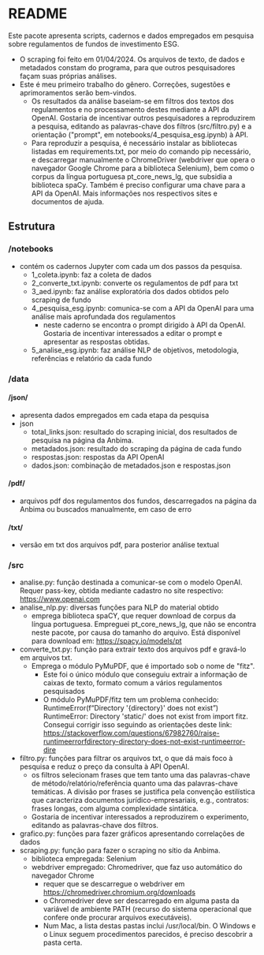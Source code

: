 # README
Este pacote apresenta scripts, cadernos e dados empregados em pesquisa sobre regulamentos de fundos de investimento ESG.
- O scraping foi feito em 01/04/2024. Os arquivos de texto, de dados e metadados constam do programa, para que outros pesquisadores façam suas próprias análises.
- Este é meu primeiro trabalho do gênero. Correções, sugestões e aprimoramentos serão bem-vindos.
  - Os resultados da análise baseiam-se em filtros dos textos dos regulamentos e no processamento destes mediante a API da OpenAI. Gostaria de incentivar outros pesquisadores a reproduzirem  a pesquisa, editando as palavras-chave dos filtros (src/filtro.py) e a orientação ("prompt", em notebooks/4_pesquisa_esg.ipynb) à API.
  - Para reproduzir a pesquisa, é necessário instalar as bibliotecas listadas em requirements.txt, por meio do comando pip necessário, e descarregar manualmente o ChromeDriver (webdriver que opera o navegador Google Chrome para a biblioteca Selenium), bem como o corpus da língua portuguesa pt_core_news_lg, que subsidia a biblioteca spaCy. Também é preciso configurar uma chave para a API da OpenAI. Mais informações nos respectivos sites e documentos de ajuda.
## Estrutura
### /notebooks
- contém os cadernos Jupyter com cada um dos passos da pesquisa.
  - 1_coleta.ipynb: faz a coleta de dados
  - 2_converte_txt.ipynb: converte os regulamentos de pdf para txt
  - 3_aed.ipynb: faz análise exploratória dos dados obtidos pelo scraping de fundo
  - 4_pesquisa_esg.ipynb: comunica-se com a API da OpenAI para uma análise mais aprofundada dos regulamentos
    - neste caderno se encontra o prompt dirigido à API da OpenAI. Gostaria de incentivar interessados a editar o prompt e apresentar as respostas obtidas.
  - 5_analise_esg.ipynb: faz análise NLP de objetivos, metodologia, referências e relatório da cada fundo
  
### /data
#### /json/
- apresenta dados empregados em cada etapa da pesquisa
- json
  - total_links.json: resultado do scraping inicial, dos resultados de pesquisa na página da Anbima. 
  - metadados.json: resultado do scraping da página de cada fundo
  - respostas.json: respostas da API OpenAI
  - dados.json: combinação de metadados.json e respostas.json
#### /pdf/
- arquivos pdf dos regulamentos dos fundos, descarregados na página da Anbima ou buscados manualmente, em caso de erro 
#### /txt/
- versão em txt dos arquivos pdf, para posterior análise textual
### /src
- analise.py: função destinada a comunicar-se com o modelo OpenAI. Requer pass-key, obtida mediante cadastro no site respectivo: https://www.openai.com
- analise_nlp.py: diversas funções para NLP do material obtido
  - emprega biblioteca spaCY, que requer download de corpus da língua portuguesa. Empreguei pt_core_news_lg, que não se encontra neste pacote, por causa do tamanho do arquivo. Está disponível para download em: https://spacy.io/models/pt 
- converte_txt.py: função para extrair texto dos arquivos pdf e gravá-lo em arquivos txt.
  - Emprega o módulo PyMuPDF, que é importado sob o nome de "fitz".
    - Este foi o único módulo que conseguiu extrair a informação de caixas de texto, formato comum a vários regulamentos pesquisados
    - O módulo PyMuPDF/fitz tem um problema conhecido: RuntimeError(f“Directory '{directory}' does not exist”)
RuntimeError: Directory 'static/' does not exist from import fitz. Consegui corrigir isso seguindo as orientações deste link: https://stackoverflow.com/questions/67982760/raise-runtimeerrorfdirectory-directory-does-not-exist-runtimeerror-dire
- filtro.py: funções para filtrar os arquivos txt, o que dá mais foco à pesquisa e reduz o preço da consulta à API OpenAI.
  - os filtros selecionam frases que tem tanto uma das palavras-chave de método/relatório/referência quanto uma das palavras-chave temáticas. A divisão por frases se justifica pela convenção estilística que caracteriza documentos jurídico-empresariais, e.g., contratos: frases longas, com alguma complexidade sintática.
  - Gostaria de incentivar interessados a reproduzirem o experimento, editando as palavras-chave dos filtros.
- grafico.py: funções para fazer gráficos apresentando correlações de dados
- scraping.py: função para fazer o scraping no sítio da Anbima.
  - biblioteca empregada: Selenium
  - webdriver empregado: Chromedriver, que faz uso automático do navegador Chrome
    - requer que se descarregue o webdriver em https://chromedriver.chromium.org/downloads
    - o Chromedriver deve ser descarregado em alguma pasta da variável de ambiente PATH (recurso do sistema operacional que confere onde procurar arquivos executáveis).
    - Num Mac, a lista destas pastas inclui /usr/local/bin. O Windows e o Linux seguem procedimentos parecidos, é preciso descobrir a pasta certa.
